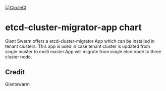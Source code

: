 [![CircleCI](https://circleci.com/gh/giantswarm/{APP-NAME}-app.svg?style=shield)](https://circleci.com/gh/giantswarm/{APP-NAME}-app)

# etcd-cluster-migrator-app chart

Giant Swarm offers a etcd-cluster-migrator App which can be installed in tenant clusters.
This app is used in case tenant cluster is updated from single master to multi master.App will migrate from single etcd node to three cluster node.

## Credit
Giantswarm

